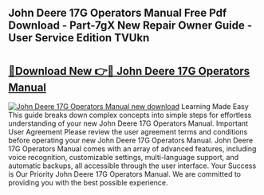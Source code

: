 ## John Deere 17G Operators Manual Free Pdf Download - Part-7gX New Repair Owner Guide - User Service Edition TVUkn

# <h2><a href="http://bc94446.oget.top/?id=John+Deere+17G+Operators+Manual">🔗Download New 👉🔴 John Deere 17G Operators Manual</a></h2>

[![John Deere 17G Operators Manual new download](https://i.imgur.com/5g1atiW.png)](http://bc94446.oget.top/?id=John+Deere+17G+Operators+Manual)
Learning Made Easy This guide breaks down complex concepts into simple steps for effortless understanding of your new John Deere 17G Operators Manual. Important User Agreement Please review the user agreement terms and conditions before operating your new John Deere 17G Operators Manual. John Deere 17G Operators Manual comes with an array of advanced features, including voice recognition, customizable settings, multi-language support, and automatic backups, all accessible through the user interface. Your Success is Our Priority John Deere 17G Operators Manual. We are committed to providing you with the best possible experience.
